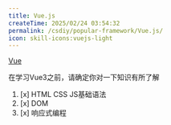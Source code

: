 ```yaml
---
title: Vue.js
createTime: 2025/02/24 03:54:32
permalink: /csdiy/popular-framework/Vue.js/
icon: skill-icons:vuejs-light
---
```


[Vue](https://cn.vuejs.org/)

在学习Vue3之前，请确定你对一下知识有所了解

1. [x]  HTML CSS JS基础语法
2. [x]  DOM
3. [x]  响应式编程

